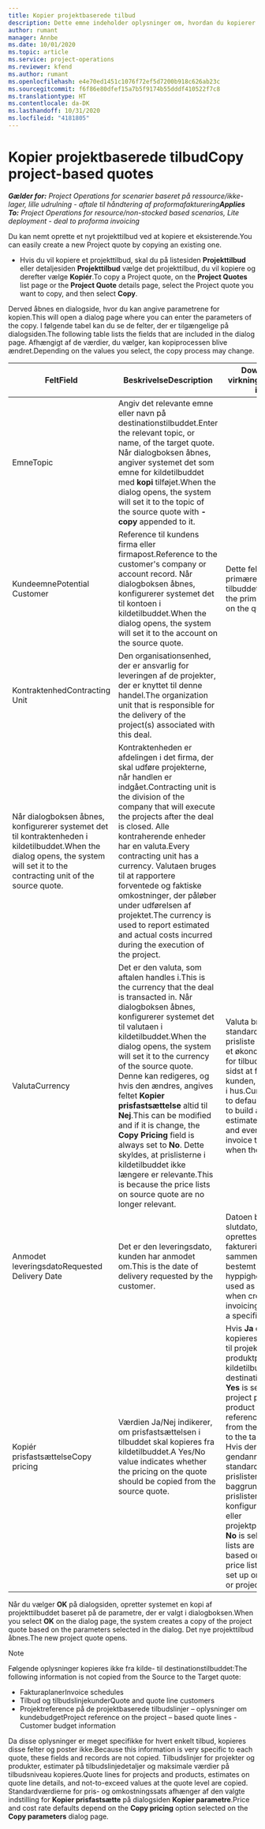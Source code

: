 ```yaml
---
title: Kopier projektbaserede tilbud
description: Dette emne indeholder oplysninger om, hvordan du kopierer projektbaserede tilbud i Project Operations.
author: rumant
manager: Annbe
ms.date: 10/01/2020
ms.topic: article
ms.service: project-operations
ms.reviewer: kfend
ms.author: rumant
ms.openlocfilehash: e4e70ed1451c1076f72ef5d7200b918c626ab23c
ms.sourcegitcommit: f6f86e80dfef15a7b5f9174b55dddf410522f7c8
ms.translationtype: HT
ms.contentlocale: da-DK
ms.lasthandoff: 10/31/2020
ms.locfileid: "4181805"
---
```

# <a name="copy-project-based-quotes"></a><span data-ttu-id="4f021-103">Kopier projektbaserede tilbud</span><span class="sxs-lookup"><span data-stu-id="4f021-103">Copy project-based quotes</span></span>

<span data-ttu-id="4f021-104">_**Gælder for:** Project Operations for scenarier baseret på ressource/ikke-lager, lille udrulning - aftale til håndtering af proformafakturering_</span><span class="sxs-lookup"><span data-stu-id="4f021-104">_**Applies To:** Project Operations for resource/non-stocked based scenarios, Lite deployment - deal to proforma invoicing_</span></span>

<span data-ttu-id="4f021-105">Du kan nemt oprette et nyt projekttilbud ved at kopiere et eksisterende.</span><span class="sxs-lookup"><span data-stu-id="4f021-105">You can easily create a new Project quote by copying an existing one.</span></span> 

- <span data-ttu-id="4f021-106">Hvis du vil kopiere et projekttilbud, skal du på listesiden **Projekttilbud** eller detaljesiden **Projekttilbud** vælge det projekttilbud, du vil kopiere og derefter vælge **Kopiér**.</span><span class="sxs-lookup"><span data-stu-id="4f021-106">To copy a Project quote, on the **Project Quotes** list page or the **Project Quote** details page, select the Project quote you want to copy, and then select **Copy**.</span></span>

<span data-ttu-id="4f021-107">Derved åbnes en dialogside, hvor du kan angive parametrene for kopien.</span><span class="sxs-lookup"><span data-stu-id="4f021-107">This will open a dialog page where you can enter the parameters of the copy.</span></span> <span data-ttu-id="4f021-108">I følgende tabel kan du se de felter, der er tilgængelige på dialogsiden.</span><span class="sxs-lookup"><span data-stu-id="4f021-108">The following table lists the fields that are included in the dialog page.</span></span> <span data-ttu-id="4f021-109">Afhængigt af de værdier, du vælger, kan kopiprocessen blive ændret.</span><span class="sxs-lookup"><span data-stu-id="4f021-109">Depending on the values you select, the copy process may change.</span></span>

| <span data-ttu-id="4f021-110">**Felt**</span><span class="sxs-lookup"><span data-stu-id="4f021-110">**Field**</span></span> | <span data-ttu-id="4f021-111">**Beskrivelse**</span><span class="sxs-lookup"><span data-stu-id="4f021-111">**Description**</span></span> | <span data-ttu-id="4f021-112">**Downstream-virkning**</span><span class="sxs-lookup"><span data-stu-id="4f021-112">**Downstream impact**</span></span> |
| --- | --- | --- |
| <span data-ttu-id="4f021-113">Emne</span><span class="sxs-lookup"><span data-stu-id="4f021-113">Topic</span></span> | <span data-ttu-id="4f021-114">Angiv det relevante emne eller navn på destinationstilbuddet.</span><span class="sxs-lookup"><span data-stu-id="4f021-114">Enter the relevant topic, or name, of the target quote.</span></span> <span data-ttu-id="4f021-115">Når dialogboksen åbnes, angiver systemet det som emne for kildetilbuddet med **kopi** tilføjet.</span><span class="sxs-lookup"><span data-stu-id="4f021-115">When the dialog opens, the system will set it to the topic of the source quote with **-copy** appended to it.</span></span> | |
| <span data-ttu-id="4f021-116">Kundeemne</span><span class="sxs-lookup"><span data-stu-id="4f021-116">Potential Customer</span></span> | <span data-ttu-id="4f021-117">Reference til kundens firma eller firmapost.</span><span class="sxs-lookup"><span data-stu-id="4f021-117">Reference to the customer's company or account record.</span></span> <span data-ttu-id="4f021-118">Når dialogboksen åbnes, konfigurerer systemet det til kontoen i kildetilbuddet.</span><span class="sxs-lookup"><span data-stu-id="4f021-118">When the dialog opens, the system will set it to the account on the source quote.</span></span> | <span data-ttu-id="4f021-119">Dette felt er den primære kunde i tilbuddet.</span><span class="sxs-lookup"><span data-stu-id="4f021-119">This field is the primary customer on the quote.</span></span> |
| <span data-ttu-id="4f021-120">Kontraktenhed</span><span class="sxs-lookup"><span data-stu-id="4f021-120">Contracting Unit</span></span> | <span data-ttu-id="4f021-121">Den organisationsenhed, der er ansvarlig for leveringen af de projekter, der er knyttet til denne handel.</span><span class="sxs-lookup"><span data-stu-id="4f021-121">The organization unit that is responsible for the delivery of the project(s) associated with this deal.</span></span>
<span data-ttu-id="4f021-122">Når dialogboksen åbnes, konfigurerer systemet det til kontraktenheden i kildetilbuddet.</span><span class="sxs-lookup"><span data-stu-id="4f021-122">When the dialog opens, the system will set it to the contracting unit of the source quote.</span></span> | <span data-ttu-id="4f021-123">Kontraktenheden er afdelingen i det firma, der skal udføre projekterne, når handlen er indgået.</span><span class="sxs-lookup"><span data-stu-id="4f021-123">Contracting unit is the division of the company that will execute the projects after the deal is closed.</span></span> <span data-ttu-id="4f021-124">Alle kontraherende enheder har en valuta.</span><span class="sxs-lookup"><span data-stu-id="4f021-124">Every contracting unit has a currency.</span></span> <span data-ttu-id="4f021-125">Valutaen bruges til at rapportere forventede og faktiske omkostninger, der påløber under udførelsen af projektet.</span><span class="sxs-lookup"><span data-stu-id="4f021-125">The currency is used to report estimated and actual costs incurred during the execution of the project.</span></span> |
| <span data-ttu-id="4f021-126">Valuta</span><span class="sxs-lookup"><span data-stu-id="4f021-126">Currency</span></span> | <span data-ttu-id="4f021-127">Det er den valuta, som aftalen handles i.</span><span class="sxs-lookup"><span data-stu-id="4f021-127">This is the currency that the deal is transacted in.</span></span> <span data-ttu-id="4f021-128">Når dialogboksen åbnes, konfigurerer systemet det til valutaen i kildetilbuddet.</span><span class="sxs-lookup"><span data-stu-id="4f021-128">When the dialog opens, the system will set it to the currency of the source quote.</span></span> <span data-ttu-id="4f021-129">Denne kan redigeres, og hvis den ændres, angives feltet **Kopier prisfastsættelse** altid til **Nej**.</span><span class="sxs-lookup"><span data-stu-id="4f021-129">This can be modified and if it is change, the **Copy Pricing** field is always set to **No**.</span></span> <span data-ttu-id="4f021-130">Dette skyldes, at prislisterne i kildetilbuddet ikke længere er relevante.</span><span class="sxs-lookup"><span data-stu-id="4f021-130">This is because the price lists on source quote are no longer relevant.</span></span> | <span data-ttu-id="4f021-131">Valuta bruges til at standardisere en prisliste for at oprette et økonomisk estimat for tilbuddet og til sidst at fakturere kunden, når aftalen er i hus.</span><span class="sxs-lookup"><span data-stu-id="4f021-131">Currency is used to default a price list, to build a financial estimate on the quote,  and eventually to invoice the customer when the deal is won.</span></span> |
| <span data-ttu-id="4f021-132">Anmodet leveringsdato</span><span class="sxs-lookup"><span data-stu-id="4f021-132">Requested Delivery Date</span></span> | <span data-ttu-id="4f021-133">Det er den leveringsdato, kunden har anmodet om.</span><span class="sxs-lookup"><span data-stu-id="4f021-133">This is the date of delivery requested by the customer.</span></span> | <span data-ttu-id="4f021-134">Datoen bruges som slutdato, når der oprettes faktureringsdatoer sammen med en bestemt hyppighed.</span><span class="sxs-lookup"><span data-stu-id="4f021-134">This is used as the end date when creating invoicing dates along a specific frequency.</span></span> |
| <span data-ttu-id="4f021-135">Kopiér prisfastsættelse</span><span class="sxs-lookup"><span data-stu-id="4f021-135">Copy pricing</span></span> | <span data-ttu-id="4f021-136">Værdien Ja/Nej indikerer, om prisfastsættelsen i tilbuddet skal kopieres fra kildetilbuddet.</span><span class="sxs-lookup"><span data-stu-id="4f021-136">A Yes/No value indicates whether the pricing on the quote should be copied from the source quote.</span></span> | <span data-ttu-id="4f021-137">Hvis **Ja** er markeret, kopieres referencerne til projektprislisten og produktprislisterne fra kildetilbuddet til destinationstilbuddet.</span><span class="sxs-lookup"><span data-stu-id="4f021-137">If **Yes** is selected, the project price list and product price list references are copied from the source quote to the target quote.</span></span> <span data-ttu-id="4f021-138">Hvis der er valgt **Nej** gendannes standarderne for prislisterne på baggrund af de nyeste prislister, der er konfigureret i firma- eller projektparametrene.</span><span class="sxs-lookup"><span data-stu-id="4f021-138">If **No** is selected, price lists are re-defaulted based on the latest price lists that were set up on the account or project parameters.</span></span> |

<span data-ttu-id="4f021-139">Når du vælger **OK** på dialogsiden, opretter systemet en kopi af projekttilbuddet baseret på de parametre, der er valgt i dialogboksen.</span><span class="sxs-lookup"><span data-stu-id="4f021-139">When you select **OK** on the dialog page, the system creates a copy of the project quote based on the parameters selected in the dialog.</span></span> <span data-ttu-id="4f021-140">Det nye projekttilbud åbnes.</span><span class="sxs-lookup"><span data-stu-id="4f021-140">The new project quote opens.</span></span> 

> [!NOTE]
> <span data-ttu-id="4f021-141">Følgende oplysninger kopieres ikke fra kilde- til destinationstilbuddet:</span><span class="sxs-lookup"><span data-stu-id="4f021-141">The following information is not copied from the Source to the Target quote:</span></span>
>
> - <span data-ttu-id="4f021-142">Fakturaplaner</span><span class="sxs-lookup"><span data-stu-id="4f021-142">Invoice schedules</span></span>
> - <span data-ttu-id="4f021-143">Tilbud og tilbudslinjekunder</span><span class="sxs-lookup"><span data-stu-id="4f021-143">Quote and quote line customers</span></span>
> - <span data-ttu-id="4f021-144">Projektreference på de projektbaserede tilbudslinjer – oplysninger om kundebudget</span><span class="sxs-lookup"><span data-stu-id="4f021-144">Project reference on the project – based quote lines -Customer budget information</span></span>
>
><span data-ttu-id="4f021-145">Da disse oplysninger er meget specifikke for hvert enkelt tilbud, kopieres disse felter og poster ikke.</span><span class="sxs-lookup"><span data-stu-id="4f021-145">Because this information is very specific to each quote, these fields and records are not copied.</span></span> <span data-ttu-id="4f021-146">Tilbudslinjer for projekter og produkter, estimater på tilbudslinjedetaljer og maksimale værdier på tilbudsniveau kopieres.</span><span class="sxs-lookup"><span data-stu-id="4f021-146">Quote lines for projects and products, estimates on quote line details, and not-to-exceed values at the quote level are copied.</span></span> <span data-ttu-id="4f021-147">Standardværdierne for pris- og omkostningssats afhænger af den valgte indstilling for **Kopier prisfastsætte** på dialogsiden **Kopier parametre**.</span><span class="sxs-lookup"><span data-stu-id="4f021-147">Price and cost rate defaults depend on the **Copy pricing** option selected on the **Copy parameters** dialog page.</span></span>
